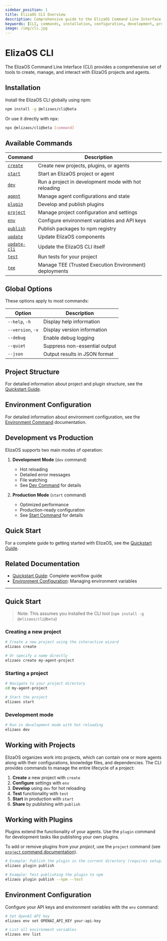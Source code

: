 ```yaml
---
sidebar_position: 1
title: ElizaOS CLI Overview
description: Comprehensive guide to the ElizaOS Command Line Interface (CLI) tools and commands
keywords: [CLI, commands, installation, configuration, development, production, plugins, projects]
image: /img/cli.jpg
---
```


# ElizaOS CLI

The ElizaOS Command Line Interface (CLI) provides a comprehensive set of tools to create, manage, and interact with ElizaOS projects and agents.

## Installation

Install the ElizaOS CLI globally using npm:

```bash
npm install -g @elizaos/cli@beta
```

Or use it directly with npx:

```bash
npx @elizaos/cli@beta [command]
```

## Available Commands

| Command                     | Description                                            |
| --------------------------- | ------------------------------------------------------ |
| [`create`](./create.md)     | Create new projects, plugins, or agents                |
| [`start`](./start.md)       | Start an ElizaOS project or agent                      |
| [`dev`](./dev.md)           | Run a project in development mode with hot reloading   |
| [`agent`](./agent.md)       | Manage agent configurations and state                  |
| [`plugin`](./plugins.md)    | Develop and publish plugins                            |
| [`project`](./projects.md)  | Manage project configuration and settings              |
| [`env`](./env.md)           | Configure environment variables and API keys           |
| [`publish`](./publish.md)   | Publish packages to npm registry                       |
| [`update`](./update.md)     | Update ElizaOS components                              |
| [`update-cli`](./update.md) | Update the ElizaOS CLI itself                          |
| [`test`](./test.md)         | Run tests for your project                             |
| [`tee`](./test.md)          | Manage TEE (Trusted Execution Environment) deployments |

## Global Options

These options apply to most commands:

| Option            | Description                   |
| ----------------- | ----------------------------- |
| `--help`, `-h`    | Display help information      |
| `--version`, `-v` | Display version information   |
| `--debug`         | Enable debug logging          |
| `--quiet`         | Suppress non-essential output |
| `--json`          | Output results in JSON format |

## Project Structure

For detailed information about project and plugin structure, see the [Quickstart Guide](../quickstart.md).

## Environment Configuration

For detailed information about environment configuration, see the [Environment Command](./env.md) documentation.

## Development vs Production

ElizaOS supports two main modes of operation:

1. **Development Mode** (`dev` command)

   - Hot reloading
   - Detailed error messages
   - File watching
   - See [Dev Command](./dev.md) for details

2. **Production Mode** (`start` command)
   - Optimized performance
   - Production-ready configuration
   - See [Start Command](./start.md) for details

## Quick Start

For a complete guide to getting started with ElizaOS, see the [Quickstart Guide](../quickstart.md).

## Related Documentation

- [Quickstart Guide](../quickstart.md): Complete workflow guide
- [Environment Configuration](./env.md): Managing environment variables

---

## Quick Start

> Note: This assumes you installed the CLI tool (`npm install -g @elizaos/cli@beta`)

### Creating a new project

```bash
# Create a new project using the interactive wizard
elizaos create

# Or specify a name directly
elizaos create my-agent-project
```

### Starting a project

```bash
# Navigate to your project directory
cd my-agent-project

# Start the project
elizaos start
```

### Development mode

```bash
# Run in development mode with hot reloading
elizaos dev
```

## Working with Projects

ElizaOS organizes work into projects, which can contain one or more agents along with their configurations, knowledge files, and dependencies. The CLI provides commands to manage the entire lifecycle of a project:

1. **Create** a new project with `create`
2. **Configure** settings with `env`
3. **Develop** using `dev` for hot reloading
4. **Test** functionality with `test`
5. **Start** in production with `start`
6. **Share** by publishing with `publish`

## Working with Plugins

Plugins extend the functionality of your agents. Use the `plugin` command for development tasks like publishing your own plugins.

To add or remove plugins from your _project_, use the `project` command (see [`project` command documentation](./projects.md)).

```bash
# Example: Publish the plugin in the current directory (requires setup)
elizaos plugin publish

# Example: Test publishing the plugin to npm
elizaos plugin publish --npm --test
```

## Environment Configuration

Configure your API keys and environment variables with the `env` command:

```bash
# Set OpenAI API key
elizaos env set OPENAI_API_KEY your-api-key

# List all environment variables
elizaos env list
```
